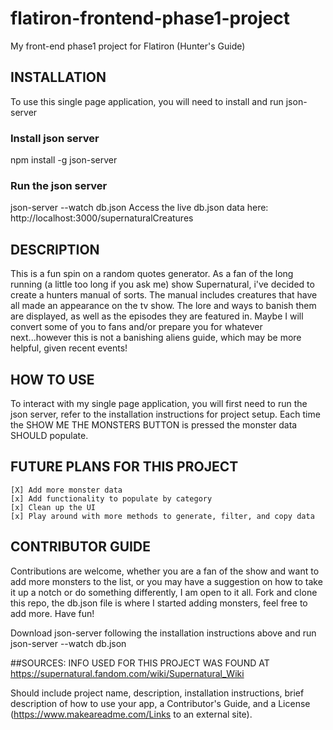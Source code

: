 # flatiron-frontend-phase1-project

My front-end phase1 project for Flatiron (Hunter's Guide)

## INSTALLATION

To use this single page application, you will need to install and run json-server

### Install json server

npm install -g json-server

### Run the json server

json-server --watch db.json
Access the live db.json data here:
http://localhost:3000/supernaturalCreatures

## DESCRIPTION

This is a fun spin on a random quotes generator. As a fan of the long running (a little too long if you ask me) show Supernatural, i've decided to create a hunters manual of sorts. The manual includes creatures that have all made an appearance on the tv show. The lore and ways to banish them are displayed, as well as the episodes they are featured in. Maybe I will convert some of you to fans and/or prepare you for whatever next...however this is not a banishing aliens guide, which may be more helpful, given recent events!

## HOW TO USE

To interact with my single page application, you will first need to run the json server, refer to the installation instructions for project setup. Each time the SHOW ME THE MONSTERS BUTTON is pressed the monster data SHOULD populate.

## FUTURE PLANS FOR THIS PROJECT

    [X] Add more monster data
    [x] Add functionality to populate by category
    [x] Clean up the UI
    [x] Play around with more methods to generate, filter, and copy data

## CONTRIBUTOR GUIDE

Contributions are welcome, whether you are a fan of the show and want to add more monsters to the list, or you may have a suggestion on how to take it up a notch or do something differently, I am open to it all.
Fork and clone this repo, the db.json file is where I started adding monsters, feel free to add more. Have fun!

Download json-server following the installation instructions above and run json-server --watch db.json

##SOURCES:
INFO USED FOR THIS PROJECT WAS FOUND AT https://supernatural.fandom.com/wiki/Supernatural_Wiki

Should include project name, description, installation instructions, brief description of how to use your app, a Contributor's Guide, and a License (https://www.makeareadme.com/Links to an external site).
